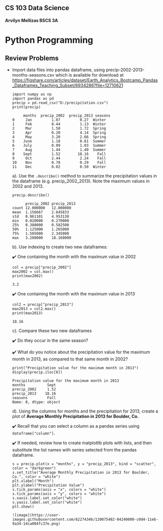 ## CS 103 Data Science 
#### Arvilyn Mellizas BSCS 3A

# Python Programming
## Review Problems

- Import data files into pandas dataframe, using precip-2002-2013-months-seasons.csv which is available for download at https://figshare.com/articles/dataset/Earth_Analytics_Bootcamp_Pandas_Dataframes_Teaching_Subset/6934286?file=12710621

      import numpy as np
      import pandas as pd
      precip = pd.read_csv("D:/precipitation.csv")
      print(precip)
      
           months  precip_2002  precip_2013 seasons
      0     Jan         1.07         0.27  Winter
      1     Feb         0.44         1.13  Winter
      2     Mar         1.50         1.72  Spring
      3     Apr         0.20         4.14  Spring
      4     May         3.20         2.66  Spring
      5    June         1.18         0.61  Summer
      6    July         0.09         1.03  Summer
      7     Aug         1.44         1.40  Summer
      8    Sept         1.52        18.16    Fall
      9     Oct         2.44         2.24    Fall
      10    Nov         0.78         0.29    Fall
      11    Dec         0.02         0.50  Winter

  a). Use the `.describe()` method to summarize the precipitation values in the dataframe (e.g. precip_2002_2013). Note the maximum values in 2002 and 2013.

      precip.describe()
      
            precip_2002	precip_2013
      count	12.000000	12.000000
      mean	1.156667	2.845833
      std	0.961101	4.953130
      min	0.020000	0.270000
      25%	0.380000	0.582500
      50%	1.125000	1.265000
      75%	1.505000	2.345000
      max	3.200000	18.160000
    
   b). Use indexing to create two new dataframes:
       
     :heavy_check_mark: One containing the month with the maximum value in 2002
     
      col = precip["precip_2002"]
      max2002 = col.max()
      print(max2002)
      
      3.2
     
     :heavy_check_mark: One containing the month with the maximum value in 2013
     
      col2 = precip["precip_2013"]
      max2013 = col2.max()
      print(max2013)
      
      18.16

    c). Compare these two new dataframes

     :heavy_check_mark: Do they occur in the same season?
     
     
     :heavy_check_mark: What do you notice about the precipitation value for the maximum month in 2013, as compared to that same month in 2002?
     
      print("Precipitation value for the maximum month in 2013")
      display(precip.iloc[8])
      
      Precipitation value for the maximum month in 2013
      months          Sept
      precip_2002     1.52
      precip_2013    18.16
      seasons         Fall
      Name: 8, dtype: object
      
   d). Using the columns for months and the precipitation for 2013, create a plot of **Average Monthly Precipitation in 2013 for Boulder, Co.**
   
     :heavy_check_mark: Recall that you can select a column as a pandas series using `dataframe["column"]`.
     
     :heavy_check_mark: If needed, review how to create matplotlib plots with lists, and then substitute the list names with series selected from the pandas dataframe.
     
      s = precip.plot(x = "months", y = "precip_2013", kind = "scatter", color = "darkgreen")
      s.set_title("Average Monthly Precipitation in 2013 for Boulder, Co.", color = "white")
      plt.xlabel("Month")
      plt.ylabel("Precipitation Value")
      s.tick_params(axis = "x", colors = "white")
      s.tick_params(axis = "y", colors = "white")
      s.xaxis.label.set_color("white")
      s.yaxis.label.set_color("white")
      plt.show()
      
      ![image](https://user-images.githubusercontent.com/62274346/120075482-04240000-c0d4-11eb-9a34-14ca004fc37e.png)


   
      
      



